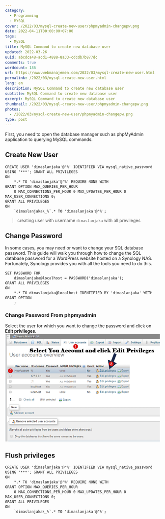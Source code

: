 ```yaml
---
category:
  - Programming
  - MYSQL
cover: /2022/03/mysql-create-new-user/phpmyadmin-changepw.png
date: 2022-04-11T00:00:00+07:00
tags:
  - MySQL
title: MySQL Command to create new database user
updated: 2022-03-26
uuid: abcdca48-acd1-4888-8a33-cdcdb7b877dc
comments: true
wordcount: 186
url: https://www.webmanajemen.com/2022/03/mysql-create-new-user.html
permalink: /2022/03/mysql-create-new-user.html
lang: en
description: MySQL Command to create new database user
subtitle: MySQL Command to create new database user
excerpt: MySQL Command to create new database user
thumbnail: /2022/03/mysql-create-new-user/phpmyadmin-changepw.png
photos:
  - /2022/03/mysql-create-new-user/phpmyadmin-changepw.png
type: post
---
```


First, you  need to open the database manager such as phpMyAdmin application to querying MySQL commands.
## Create New User
```mysql
CREATE USER 'dimaslanjaka'@'%' IDENTIFIED VIA mysql_native_password USING '***'; GRANT ALL PRIVILEGES
ON
    *.* TO 'dimaslanjaka'@'%' REQUIRE NONE WITH
GRANT OPTION MAX_QUERIES_PER_HOUR
    0 MAX_CONNECTIONS_PER_HOUR 0 MAX_UPDATES_PER_HOUR 0 MAX_USER_CONNECTIONS 0;
GRANT ALL PRIVILEGES
ON
    `dimaslanjaka\_%`.* TO 'dimaslanjaka'@'%';
```
> creating user with username `dimaslanjaka` with all previleges

## Change Password
In some cases, you may need or want to change your SQL database password. This guide  will walk you through how to change the SQL database password for a WordPress website hosted on a Synology NAS. Fortunately, Synology provides you with all the tools you need to do this.
```mysql
SET PASSWORD FOR
    dimaslanjaka@localhost = PASSWORD('dimaslanjaka');
GRANT ALL PRIVILEGES
ON
    *.* TO dimaslanjaka@localhost IDENTIFIED BY 'dimaslanjaka' WITH
GRANT OPTION
    ;
```

### Change Password From phpmyadmin
Select the user for which you want to change the password and click on **Edit privileges**.
![change via phpmyadmin](mysql-create-new-user/phpmyadmin-changepw.png)

## Flush privileges
```mysql
CREATE USER 'dimaslanjaka'@'%' IDENTIFIED VIA mysql_native_password USING '***'; GRANT ALL PRIVILEGES
ON
    *.* TO 'dimaslanjaka'@'%' REQUIRE NONE WITH
GRANT OPTION MAX_QUERIES_PER_HOUR
    0 MAX_CONNECTIONS_PER_HOUR 0 MAX_UPDATES_PER_HOUR 0 MAX_USER_CONNECTIONS 0;
GRANT ALL PRIVILEGES
ON
    `dimaslanjaka\_%`.* TO 'dimaslanjaka'@'%';
```